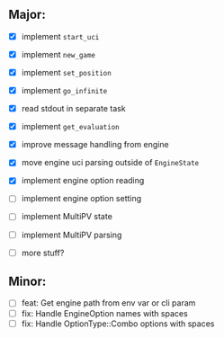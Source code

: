 ## Major:

- [x] implement `start_uci` 
- [x] implement `new_game`
- [x] implement `set_position`
- [x] implement `go_infinite`
- [x] read stdout in separate task
- [x] implement `get_evaluation`
- [x] improve message handling from engine
- [x] move engine uci parsing outside of `EngineState`
- [x] implement engine option reading
- [ ] implement engine option setting
- [ ] implement MultiPV state
- [ ] implement MultiPV parsing
- [ ] more stuff?


## Minor:

- [ ] feat: Get engine path from env var or cli param
- [ ] fix: Handle EngineOption names with spaces
- [ ] fix: Handle OptionType::Combo options with spaces